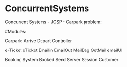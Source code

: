 # ConcurrentSystems

Concurrent Systems - JCSP - Carpark problem: 

#Modules: 

Carpark: 
  Arrive
  Depart
  Controller
  
e-Ticket
  eTicket
  Emailin
  EmailOut
  MailBag
  GetMail
  emailUI
  
Booking System
  Booked
  Send
  Server
  Session
  Customer
  
